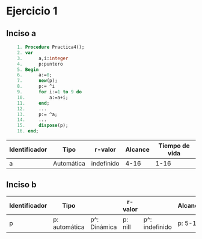 # Ejercicio 1
## Inciso a
```Pascal
    1. Procedure Practica4();
    2. var
    3.      a,i:integer
    4.      p:puntero
    5. Begin
    6.      a:=0;
    7.      new(p);
    8.      p:= ^i
    9.      for i:=1 to 9 do
    10.         a:=a+i;
    11.     end;
    12.     ...
    13.     p:= ^a;
    14.     ...
    15.     dispose(p);
    16. end;
```
| Identificador | Tipo | r-valor | Alcance | Tiempo de vida |
| --- | --- | --- | --- | --- |
| a | Automática | indefinido | 4-16 | 1-16 |

## Inciso b
| Identificador | Tipo |  | r-valor |  | Alcance |  | Tiempo de vida |  |
| --- | --- | --- | --- | --- | --- | --- | --- | --- |
| p | p: automática | p^: Dinámica | p: nill | p^: indefinido | p: 5-16 | p^:5-16 | p:1-16 | p^:7-15 |
